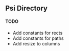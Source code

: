 ## Psi Directory

#### TODO
- Add constants for rects
- Add constants for paths
- Add resize to columns
